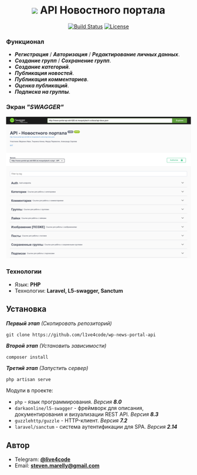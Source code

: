 <h1 align="center"><img src="https://cdn-icons-png.flaticon.com/512/603/603197.png" width="32">  API Новостного портала</h1>

<p align="center">
<a href="https://travis-ci.org/laravel/framework"><img src="https://travis-ci.org/laravel/framework.svg" alt="Build Status"></a>
<a href="https://packagist.org/packages/laravel/framework"><img src="https://img.shields.io/packagist/l/laravel/framework" alt="License"></a>
</p>

### Функционал

* ***Регистрация*** / ***Авторизация*** / ***Редактирование личных данных***.
* ***Создание групп*** / ***Сохранение групп***.
* ***Создание категорий***.
* ***Публикация новостей***.
* ***Публикация комментариев***.
* ***Оценка публикаций***.
* ***Подписка на группы***.

### Экран *"SWAGGER"*

<img src="public/repo_imgs/swagger.jpg" />


### Технологии

* Язык: **PHP**
* Технологии: **Laravel, L5-swagger, Sanctum**

## Установка

***Первый этап*** *(Скопировать репозиторий)*
```git
git clone https://github.com/l1ve4code/wp-news-portal-api
```

***Второй этап*** *(Установить зависимости)*
```composer
composer install
```

***Третий этап*** *(Запустить сервер)*
```php
php artisan serve
```

Модули в проекте:

- `php` - язык программирования. *Версия **8.0***
- `darkaonline/l5-swagger` - фреймворк для описания, документирования и визуализации REST API. *Версия **8.3***
- `guzzlehttp/guzzle` - HTTP-клиент. *Версия **7.2***
- `laravel/sanctum` - система аутентификации для SPA. *Версия **2.14***

## Автор

* Telegram: **[@live4code](https://t.me/live4code)**
* Email: **steven.marelly@gmail.com**
